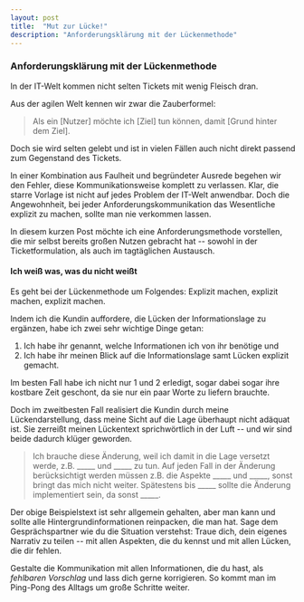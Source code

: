 ```yaml
---
layout: post
title:  "Mut zur Lücke!"
description: "Anforderungsklärung mit der Lückenmethode"
---
```

### Anforderungsklärung mit der Lückenmethode  
In der IT-Welt kommen nicht selten Tickets mit wenig Fleisch dran. 

Aus der agilen Welt kennen wir zwar die Zauberformel:

> Als ein [Nutzer] möchte ich [Ziel] tun können, damit [Grund hinter dem Ziel].

Doch sie wird selten gelebt und ist in vielen Fällen auch nicht direkt passend zum Gegenstand des Tickets.

In einer Kombination aus Faulheit und begründeter Ausrede begehen wir den Fehler, diese Kommunikationsweise komplett zu verlassen. Klar, die starre Vorlage ist nicht auf jedes Problem der IT-Welt anwendbar. Doch die Angewohnheit, bei jeder Anforderungskommunikation das Wesentliche explizit zu machen, sollte man nie verkommen lassen.

In diesem kurzen Post möchte ich eine Anforderungsmethode vorstellen, die mir selbst bereits großen Nutzen gebracht hat -- sowohl in der Ticketformulation, als auch im tagtäglichen Austausch.

#### Ich weiß was, was du nicht weißt

Es geht bei der Lückenmethode um Folgendes: Explizit machen, explizit machen, explizit machen.

Indem ich die Kundin auffordere, die Lücken der Informationslage zu ergänzen, habe ich zwei sehr wichtige Dinge getan: 

1. Ich habe ihr genannt, welche Informationen ich von ihr benötige und
2. Ich habe ihr meinen Blick auf die Informationslage samt Lücken explizit gemacht.

Im besten Fall habe ich nicht nur 1 und 2 erledigt, sogar dabei sogar ihre kostbare Zeit geschont, da sie nur ein paar Worte zu liefern brauchte. 

Doch im zweitbesten Fall realisiert die Kundin durch meine Lückendarstellung, dass meine Sicht auf die Lage überhaupt nicht adäquat ist. Sie zerreißt meinen Lückentext sprichwörtlich in der Luft -- und wir sind beide dadurch klüger geworden.

> Ich brauche diese Änderung, weil ich damit in die Lage versetzt werde, z.B. \_\_\_\_\_ und \_\_\_\_\_ zu tun. Auf jeden Fall in der Änderung berücksichtigt werden müssen z.B. die Aspekte \_\_\_\_\_ und \_\_\_\_\_, sonst bringt das mich nicht weiter. Spätestens bis \_\_\_\_\_ sollte die Änderung implementiert sein, da sonst \_\_\_\_\_.

Der obige Beispielstext ist sehr allgemein gehalten, aber man kann und sollte alle Hintergrundinformationen reinpacken, die man hat. Sage dem Gesprächspartner wie du die Situation verstehst: Traue dich, dein eigenes Narrativ zu teilen -- mit allen Aspekten, die du kennst und mit allen Lücken, die dir fehlen. 

Gestalte die Kommunikation mit allen Informationen, die du hast, als _fehlbaren Vorschlag_ und lass dich gerne korrigieren. So kommt man im Ping-Pong des Alltags um große Schritte weiter.



